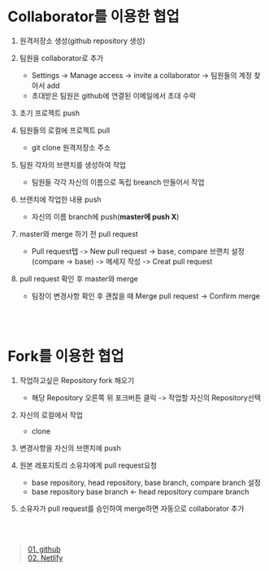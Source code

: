 # Collaborator를 이용한 협업
1. 원격저장소 생성(github repository 생성)

2. 팀원을 collaborator로 추가
   * Settings -> Manage access -> invite a collaborator -> 팀원들의 계정 찾아서 add
   * 초대받은 팀원은 github에 연결된 이메일에서 초대 수락
3. 초기 프로젝트 push

4. 팀원들의 로컬에 프로젝트 pull
   * git clone 원격저장소 주소

5. 팀원 각자의 브랜치를 생성하여 작업
   * 팀원들 각각 자신의 이름으로 독립 breanch 만들어서 작업
6. 브랜치에 작업한 내용 push
   * 자신의 이름 branch에 push(**master에 push X**)

7. master와 merge 하기 전 pull request
   * Pull request탭 -> New pull request -> base, compare 브랜치 설정(compare -> base) -> 메세지 작성 -> Creat pull request

8. pull request 확인 후 master와 merge
   * 팀장이 변경사항 확인 후 괜찮을 때 Merge pull request -> Confirm merge

<br><br>

# Fork를 이용한 협업
1. 작업하고싶은 Repository fork 해오기
   * 해당 Repository 오른쪽 위 포크버튼 클릭 -> 작업할 자신의 Repository선택

2. 자신의 로컬에서 작업
   * clone

3. 변경사항을 자신의 브랜치에 push

4. 원본 레포지토리 소유자에게 pull request요청
   * base repository, head repository, base branch, compare branch 설정
   * base repository base branch <- head repository compare branch

5. 소유자가 pull request를 승인하여 merge하면 자동으로 collaborator 추가

<br><br>

>[01. github](./github.md)<br>
[02. Netlify](./Netlify.md)<br>